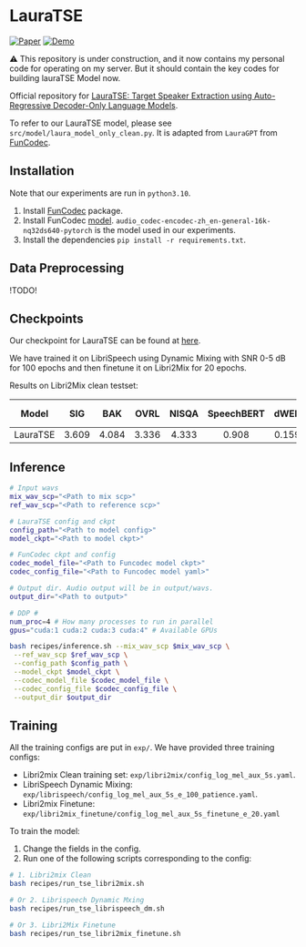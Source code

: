# LauraTSE

[![Paper](https://img.shields.io/badge/Paper-red?&logo=arxiv)](https://arxiv.org/abs/2504.07402) 
[![Demo](https://img.shields.io/badge/Demo-green?&logo=youtube)](https://beilong-tang.github.io/lauraTSE.demo//)

:warning: This repository is under construction, and it now contains my personal code for operating on my server. But it should contain the key codes for building lauraTSE Model now.


Official repository for [LauraTSE: Target Speaker Extraction using Auto-Regressive Decoder-Only Language Models](https://arxiv.org/abs/2504.07402).

To refer to our LauraTSE model, please see `src/model/laura_model_only_clean.py`. It is adapted from `LauraGPT` from [FunCodec](https://github.com/modelscope/FunCodec). 

## Installation

Note that our experiments are run in `python3.10`.

1. Install [FunCodec](https://github.com/modelscope/FunCodec) package.
2. Install FunCodec [model](https://huggingface.co/alibaba-damo/audio_codec-encodec-zh_en-general-16k-nq32ds640-pytorch). `audio_codec-encodec-zh_en-general-16k-nq32ds640-pytorch` is the model used in our experiments.
3. Install the dependencies `pip install -r requirements.txt`.

## Data Preprocessing

!TODO!

## Checkpoints

Our checkpoint for LauraTSE can be found at [here](https://huggingface.co/Beilong/LauraTSE).

We have trained it on LibriSpeech using Dynamic Mixing with SNR 0-5 dB for 100 epochs and then finetune it on Libri2Mix for 20 epochs. 

Results on Libri2Mix clean testset:

|  Model   |  SIG  |  BAK  | OVRL  | NISQA | SpeechBERT | dWER  | WavLM Sim | Wespeaker Sim |
| :------: | :---: | :---: | :---: | :---: | :--------: | :---: | :-------: | :-----------: |
| LauraTSE | 3.609 | 4.084 | 3.336 | 4.333 |   0.908    | 0.159 |   0.974   |     0.876     |

## Inference


```sh
# Input wavs
mix_wav_scp="<Path to mix scp>"
ref_wav_scp="<Path to reference scp>"

# LauraTSE config and ckpt
config_path="<Path to model config>"
model_ckpt="<Path to model ckpt>"

# FunCodec ckpt and config
codec_model_file="<Path to Funcodec model ckpt>"
codec_config_file="<Path to Funcodec model yaml>"

# Output dir. Audio output will be in output/wavs.
output_dir="<Path to output>"

# DDP #
num_proc=4 # How many processes to run in parallel
gpus="cuda:1 cuda:2 cuda:3 cuda:4" # Available GPUs

bash recipes/inference.sh --mix_wav_scp $mix_wav_scp \
 --ref_wav_scp $ref_wav_scp \
 --config_path $config_path \
 --model_ckpt $model_ckpt \
 --codec_model_file $codec_model_file \
 --codec_config_file $codec_config_file \
 --output_dir $output_dir
```


## Training

All the training configs are put in `exp/`. We have provided three training configs:

- Libri2mix Clean training set: `exp/libri2mix/config_log_mel_aux_5s.yaml`.
- LibriSpeech Dynamic Mixing: `exp/librispeech/config_log_mel_aux_5s_e_100_patience.yaml`.
- Libri2mix Finetune: `exp/libri2mix_finetune/config_log_mel_aux_5s_finetune_e_20.yaml`

To train the model:

1. Change the fields in the config.
2. Run one of the following scripts corresponding to the config:
```sh
# 1. Libri2mix Clean
bash recipes/run_tse_libri2mix.sh

# Or 2. Librispeech Dynamic Mxing
bash recipes/run_tse_librispeech_dm.sh

# Or 3. Libri2Mix Finetune
bash recipes/run_tse_libri2mix_finetune.sh
```
